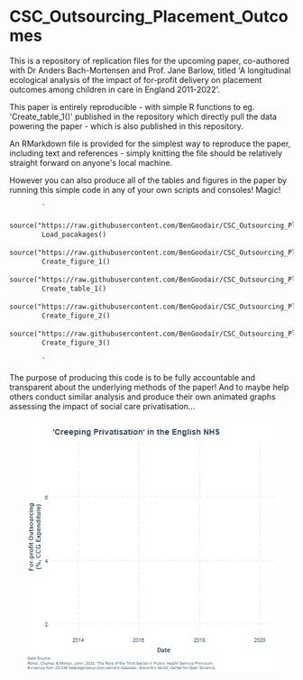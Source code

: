 # CSC_Outsourcing_Placement_Outcomes
This is a repository of replication files for the upcoming paper, co-authored with Dr Anders Bach-Mortensen and Prof. Jane Barlow, titled 'A longitudinal ecological analysis of the impact of for-profit delivery on placement outcomes among children in care in England 2011-2022'.

This paper is entirely reproducible - with simple R functions to eg. 'Create_table_1()' published in the repository which directly pull the data powering the paper - which is also published in this repository.

An RMarkdown file is provided for the simplest way to reproduce the paper, including text and references - simply knitting the file should be relatively straight forward on anyone's local machine.

However you can also produce all of the tables and figures in the paper by running this simple code in any of your own scripts and consoles! Magic!


            `
            source("https://raw.githubusercontent.com/BenGoodair/CSC_Outsourcing_Placement_Outcomes/main/Code/Placements_load_libraries.R")
            Load_pacakages()
            source("https://raw.githubusercontent.com/BenGoodair/CSC_Outsourcing_Placement_Outcomes/main/Code/Placements_figure_1.R")
            Create_figure_1()
            source("https://raw.githubusercontent.com/BenGoodair/CSC_Outsourcing_Placement_Outcomes/main/Code/Placements_table_1.R")
            Create_table_1()
            source("https://raw.githubusercontent.com/BenGoodair/CSC_Outsourcing_Placement_Outcomes/main/Code/Placements_figure_2.R")
            Create_figure_2()
            source("https://raw.githubusercontent.com/BenGoodair/CSC_Outsourcing_Placement_Outcomes/main/Code/Placements_figure_3.R")
            Create_figure_3()

            `
The purpose of producing this code is to be fully accountable and transparent about the underlying methods of the paper! And to maybe help others conduct similar analysis and produce their own animated graphs assessing the impact of social care privatisation...

<p align="center">
  <img src="https://github.com/BenGoodair/CCG-Outsourcing/blob/main/Interactive%20Plots/NHS_creeping_gif.gif" alt="animated" />
</p>



